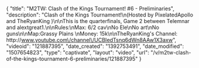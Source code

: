{
    "title": "M2TW: Clash of the Kings Tournament! #6 - Preliminaries",
    "description": "Clash of the Kings Tournament!\n(Hosted by PixelatedApollo and TheRyanKing )\n\nThis is the quarterfinals, Game 2 between Telemnar and alextgreat1.\n\nRules:\nMax: 6\/2 cav\nNo Ele\nNo art\nNo guns\n\nMap:Grassy Plains \nMoney: 15k\n\nTheRyanKing's Channel: http:\/\/www.youtube.com\/channel\/UCBIedTsnq6dWn8AAw1X3axw",
    "videoid": "121887395",
    "date_created": "1392753491",
    "date_modified": "1507654823",
    "type": "captivate",
    "layout": "video",
    "url": "\/v\/m2tw-clash-of-the-kings-tournament-6-preliminaries\/121887395"
}